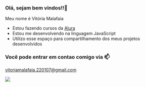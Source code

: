 ### Olá, sejam bem vindos!!💟

Meu nome é Vitória Malafaia
- Estou fazendo cursos da [Alura](https://www.alura.com.br)
- Estou me desenvolvendo na linguagem JavaScript
- Utilizo esse espaço para compartilhamento dos meus projetos desenvolvidos

### Você pode entrar em contao comigo via 📫

vitoriamalafaia.220107@gmail.com

![](https://media1.tenor.com/m/6GIi9tonjeEAAAAd/parkour-the-office.gif)

<!---
luvsalamaiaz/luvsalamaiaz is a ✨ special ✨ repository because its `README.md` (this file) appears on your GitHub profile.
You can click the Preview link to take a look at your changes.
--->

